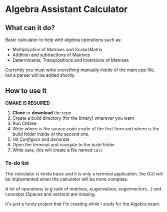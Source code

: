 # Algebra Assistant Calculator

## What can it do?

Basic calculator to help with algebra operations such as:
* Multiplication of Matrixes and Scalar/Matrix
* Addition and subtractions of Matrixes
* Determinants, Transpositions and Inversions of Matrixes

Currently you must write everything manually inside of the main.cpp file, but a parser will be added shortly.

## How to use it
**CMAKE IS REQUIRED**

1. **Clone** or **download** the repo
2. Create a build directory (for the binary) wherever you  want
3. Run CMake
4. Write where is the source code inside of the first form and where is the build folder inside of the second one.
5. Hit *Configure* and *Generate*
6. Open the terminal and navigate to the *build* folder
7. Write `make`, this will create a file named `calc`

### To-do list
The calculator is kinda basic and it is only a terminal application, the GUI will be implemented when the calculator will be more complete.

A lot of operations (e.g rank of matrixes, eugenvalues, eugenvectors...) and concepts (Spaces and vectors) are missing.

It's just a funny project that I'm creating while I study for the Algebra exam.
